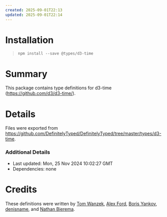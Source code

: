 ```yaml
---
created: 2025-09-01T22:13
updated: 2025-09-01T22:14
---
```

# Installation
> `npm install --save @types/d3-time`

# Summary
This package contains type definitions for d3-time (https://github.com/d3/d3-time/).

# Details
Files were exported from https://github.com/DefinitelyTyped/DefinitelyTyped/tree/master/types/d3-time.

### Additional Details
 * Last updated: Mon, 25 Nov 2024 10:02:27 GMT
 * Dependencies: none

# Credits
These definitions were written by [Tom Wanzek](https://github.com/tomwanzek), [Alex Ford](https://github.com/gustavderdrache), [Boris Yankov](https://github.com/borisyankov), [denisname](https://github.com/denisname), and [Nathan Bierema](https://github.com/Methuselah96).
